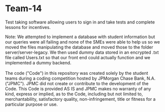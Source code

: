 # Team-14

Test taking software allowing users to sign in and take tests and complete lessons for incentives. 

Note: We attempted to implement a database with student information but our queries were all failing and none of the 
SMEs were able to help us so we moved the files manipulating the database and moved those to the folder server/server-legacy. 
We then used dummy data stored in an encrypted .txt file called Users.txt so that our front end could actually function and we implemented a dummy backend.
 <br /> <br /> The code ("Code") in this repository was created solely by the student teams during a coding competition hosted by JPMorgan Chase Bank, N.A. ("JPMC"). JPMC did not create or contribute to the development of the Code. This Code is provided AS IS and JPMC makes no warranty of any kind, express or implied, as to the Code, including but not limited to, merchantability, satisfactory quality, non-infringement, title or fitness for a particular purpose or use.